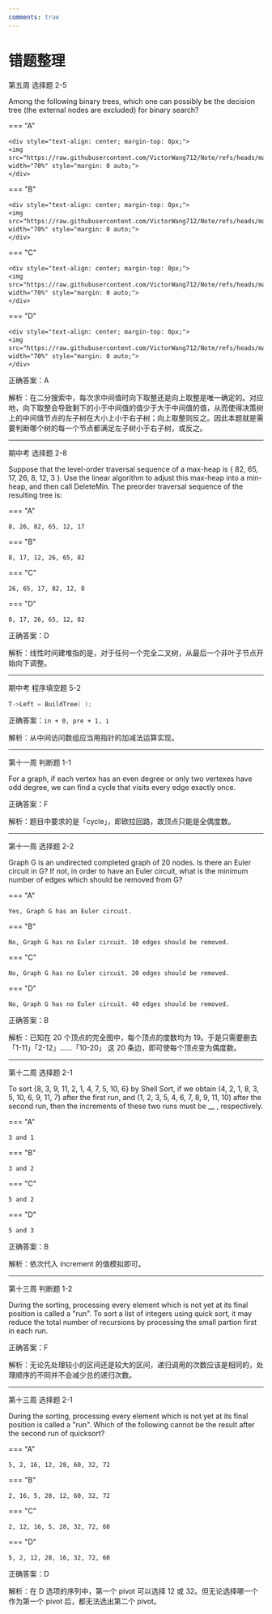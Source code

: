 ```yaml
---
comments: true
---
```


# 错题整理

第五周 选择题 2-5

Among the following binary trees, which one can possibly be the decision tree (the external nodes are excluded) for binary search?

=== "A"

    <div style="text-align: center; margin-top: 0px;">
    <img src="https://raw.githubusercontent.com/VictorWang712/Note/refs/heads/main/docs/assets/images/computer_science/data_structure_basics/mistakes_1.png" width="70%" style="margin: 0 auto;">
    </div>

=== "B"

    <div style="text-align: center; margin-top: 0px;">
    <img src="https://raw.githubusercontent.com/VictorWang712/Note/refs/heads/main/docs/assets/images/computer_science/data_structure_basics/mistakes_2.png" width="70%" style="margin: 0 auto;">
    </div>

=== "C"

    <div style="text-align: center; margin-top: 0px;">
    <img src="https://raw.githubusercontent.com/VictorWang712/Note/refs/heads/main/docs/assets/images/computer_science/data_structure_basics/mistakes_3.png" width="70%" style="margin: 0 auto;">
    </div>

=== "D"

    <div style="text-align: center; margin-top: 0px;">
    <img src="https://raw.githubusercontent.com/VictorWang712/Note/refs/heads/main/docs/assets/images/computer_science/data_structure_basics/mistakes_4.png" width="70%" style="margin: 0 auto;">
    </div>

正确答案：A

解析：在二分搜索中，每次求中间值时向下取整还是向上取整是唯一确定的。对应地，向下取整会导致剩下的小于中间值的值少于大于中间值的值，从而使得决策树上的中间值节点的左子树在大小上小于右子树；向上取整则反之。因此本题就是需要判断哪个树的每一个节点都满足左子树小于右子树，或反之。

---

期中考 选择题 2-8

Suppose that the level-order traversal sequence of a max-heap is { 82, 65, 17, 26, 8, 12, 3 }. Use the linear algorithm to adjust this max-heap into a min-heap, and then call DeleteMin. The preorder traversal sequence of the resulting tree is:

=== "A"

    8, 26, 82, 65, 12, 17

=== "B"

    8, 17, 12, 26, 65, 82

=== "C"

    26, 65, 17, 82, 12, 8

=== "D"

    8, 17, 26, 65, 12, 82

正确答案：D

解析：线性时间建堆指的是，对于任何一个完全二叉树，从最后一个非叶子节点开始向下调整。

---

期中考 程序填空题 5-2

```c
T->Left = BuildTree( );
```

正确答案：`in + 0, pre + 1, i`

解析：从中间访问数组应当用指针的加减法运算实现。

---

第十一周 判断题 1-1

For a graph, if each vertex has an even degree or only two vertexes have odd degree, we can find a cycle that visits every edge exactly once.

正确答案：F

解析：题目中要求的是「cycle」，即欧拉回路，故顶点只能是全偶度数。

---

第十一周 选择题 2-2

Graph G is an undirected completed graph of 20 nodes. Is there an Euler circuit in G? If not, in order to have an Euler circuit, what is the minimum number of edges which should be removed from G?

=== "A"

    Yes, Graph G has an Euler circuit.

=== "B"

    No, Graph G has no Euler circuit. 10 edges should be removed.

=== "C"

    No, Graph G has no Euler circuit. 20 edges should be removed.

=== "D"

    No, Graph G has no Euler circuit. 40 edges should be removed.

正确答案：B

解析：已知在 20 个顶点的完全图中，每个顶点的度数均为 19。于是只需要删去「1-11」「2-12」……「10-20」 这 20 条边，即可使每个顶点变为偶度数。

---

第十二周 选择题 2-1

To sort {8, 3, 9, 11, 2, 1, 4, 7, 5, 10, 6} by Shell Sort, if we obtain (4, 2, 1, 8, 3, 5, 10, 6, 9, 11, 7) after the first run, and (1, 2, 3, 5, 4, 6, 7, 8, 9, 11, 10) after the second run, then the increments of these two runs must be __ , respectively.

=== "A"

    3 and 1

=== "B"

    3 and 2

=== "C"

    5 and 2

=== "D"

    5 and 3

正确答案：B

解析：依次代入 increment 的值模拟即可。

---

第十三周 判断题 1-2

During the sorting, processing every element which is not yet at its final position is called a "run". To sort a list of integers using quick sort,  it may reduce the total number of recursions by processing the small partion first in each run.

正确答案：F

解析：无论先处理较小的区间还是较大的区间，递归调用的次数应该是相同的，处理顺序的不同并不会减少总的递归次数。

---

第十三周 选择题 2-1

During the sorting, processing every element which is not yet at its final position is called a "run".  Which of the following cannot be the result after the second run of quicksort?

=== "A"

    5, 2, 16, 12, 28, 60, 32, 72

=== "B"

    2, 16, 5, 28, 12, 60, 32, 72

=== "C"

    2, 12, 16, 5, 28, 32, 72, 60

=== "D"

    5, 2, 12, 28, 16, 32, 72, 60

正确答案：D

解析：在 D 选项的序列中，第一个 pivot 可以选择 12 或 32。但无论选择哪一个作为第一个 pivot 后，都无法选出第二个 pivot。
